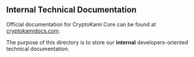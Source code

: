 ## Internal Technical Documentation

Official documentation for CryptoKami Core can be found at [cryptokamidocs.com](https://cryptokamidocs.com/).

The purpose of this directory is to store our **internal** developers-oriented technical documentation.
